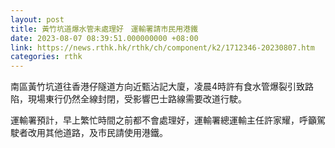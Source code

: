 ```yaml
---
layout: post
title: 黃竹坑道爆水管未處理好　運輸署請市民用港鐵
date: 2023-08-07 08:39:51.000000000 +08:00
link: https://news.rthk.hk/rthk/ch/component/k2/1712346-20230807.htm
categories: rthk
---
```


南區黃竹坑道往香港仔隧道方向近甄沾記大廈，凌晨4時許有食水管爆裂引致路陷，現場東行仍然全線封閉，受影響巴士路線需要改道行駛。

運輸署預計，早上繁忙時間之前都不會處理好，運輸署總運輸主任許家耀，呼籲駕駛者改用其他道路，及市民請使用港鐵。
